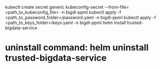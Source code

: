 kubectl create secret generic kubeconfig-secret --from-file=<path_to_kubeconfig_file> -n bigdl-ppml
kubectl apply -f <path_to_password_folder>/password.yaml -n bigdl-ppml
kubectl apply -f <path_to_keys_folder>/keys.yaml -n bigdl-ppml
helm install trusted-bigdata-service .
# uninstall command: helm uninstall trusted-bigdata-service
